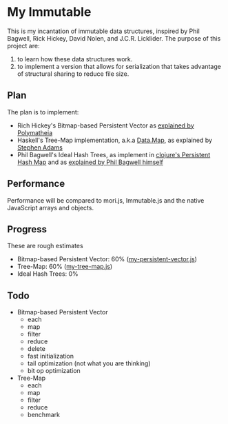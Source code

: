 # My Immutable

This is my incantation of immutable data structures, inspired by
Phil Bagwell, Rick Hickey, David Nolen, and J.C.R. Licklider. The
purpose of this project are:

1. to learn how these data structures work.
2. to implement a version that allows for
serialization that takes advantage of structural sharing to
reduce file size.

## Plan

The plan is to implement:

* Rich Hickey's Bitmap-based Persistent Vector as [explained by Polymatheia](https://hypirion.com/musings/understanding-persistent-vector-pt-1)
* Haskell's Tree-Map implementation, a.k.a [Data.Map](https://hackage.haskell.org/package/containers-0.4.2.0/docs/Data-Map.html), as explained by [Stephen Adams](http://groups.csail.mit.edu/mac/users/adams/BB/)
* Phil Bagwell's Ideal Hash Trees, as implement in [clojure's Persistent Hash Map](https://github.com/clojure/clojure/blob/master/src/jvm/clojure/lang/PersistentHashMap.java) and as [explained by Phil Bagwell himself](https://lampwww.epfl.ch/papers/idealhashtrees.pdf)

## Performance

Performance will be compared to mori.js, Immutable.js and the native JavaScript arrays and
objects.

## Progress

These are rough estimates

* Bitmap-based Persistent Vector: 60% ([my-persistent-vector.js](my-persistent-vector.js))
* Tree-Map: 60% ([my-tree-map.js](my-tree-map.js))
* Ideal Hash Trees: 0%

## Todo

* Bitmap-based Persistent Vector
    * each
    * map
    * filter
    * reduce
    * delete
    * fast initialization
    * tail optimization (not what you are thinking)
    * bit op optimization
* Tree-Map
    * each
    * map
    * filter
    * reduce
    * benchmark
